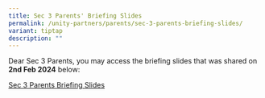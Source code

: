 ```yaml
---
title: Sec 3 Parents' Briefing Slides
permalink: /unity-partners/parents/sec-3-parents-briefing-slides/
variant: tiptap
description: ""
---
```

<p>Dear Sec 3 Parents, you may access the briefing slides that was shared
on <strong>2nd Feb 2024</strong> below:</p>
<p></p>
<p><a href="/files/Unity_Sec_3_Parents__Briefing_2024_Slides.pdf" rel="noopener noreferrer nofollow" target="_blank">Sec 3 Parents Briefing Slides</a>
</p>